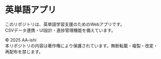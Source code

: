 # 英単語アプリ

このリポジトリは、英単語学習支援のためのWebアプリです。  
CSVデータ連携・UI設計・進捗管理機能を備えています。

© 2025 AA-ishi  
本リポジトリの内容は著作権により保護されています。無断転載・複製・改変・再配布を禁じます。
